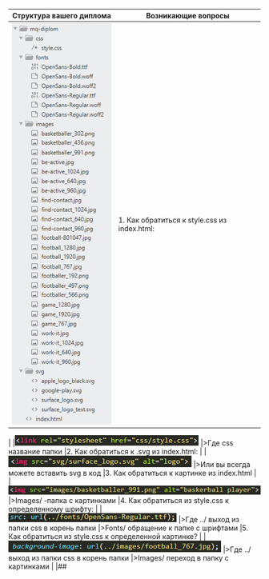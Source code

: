 | Структура вашего диплома | Возникающие вопросы
| ------------- | ------------- |
| ![Структура диплома](img/1.png) | 1. 	Как обратиться к style.css из index.html: |
|
|![Код для вызова css](img/2.png)
|>Где css название папки
|2. 	Как обратиться к .svg из index.html:
|
|![Код для вызова svg](img/3.png)
|>Или вы всегда можете вставить svg в код
|3. 	Как обратиться к картинке из index.html
|
|![Код вызова картинки](img/4.png)
|>Images/ -папка с картинками
|4.	Как обратиться из style.css к определенному шрифту:
|
|![Код вызова шрифтов](img/5.png)
|>Где ../ выход из папки css в корень папки
|>Fonts/ обращение к папке с шрифтами
|5. 	Как обратиться из style.css к определенной картинке?
|
|![Код вызова картинки из css](img/6.png)
|>Где ../ выход из папки css в корень папки
|>Images/ переход в папку с картинками
|
|## 	
